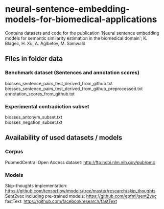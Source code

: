# neural-sentence-embedding-models-for-biomedical-applications
Contains datasets and code for the publication 'Neural sentence embedding models for semantic similarity estimation in the biomedical domain'; K. Blagec, H. Xu, A. Agibetov, M. Samwald

## Files in folder data

### Benchmark dataset (Sentences and annotation scores)
biosses_sentence_pairs_test_derived_from_github.txt      
biosses_sentence_pairs_test_derived_from_github_preprocessed.txt         
annotation_scores_from_github.txt      

### Experimental contradiction subset  
biosses_antonym_subset.txt   
biosses_negation_subset.txt 
    
## Availability of used datasets / models 

### Corpus

PubmedCentral Open Access dataset: http://ftp.ncbi.nlm.nih.gov/pub/pmc

### Models

Skip-thoughts implementation: https://github.com/tensorflow/models/tree/master/research/skip_thoughts   
Sent2vec including pre-trained models: https://github.com/epfml/sent2vec      
fastText: https://github.com/facebookresearch/fastText   



